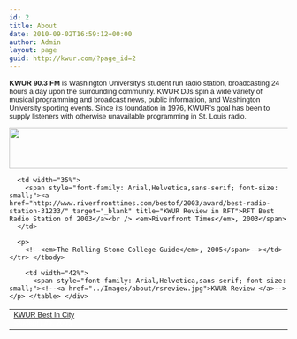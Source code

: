 ```yaml
---
id: 2
title: About
date: 2010-09-02T16:59:12+00:00
author: Admin
layout: page
guid: http://kwur.com/?page_id=2
---
```

<div class="pf-content">
  <p>
    <span style="font-family: Arial,Helvetica,sans-serif; font-size: small;"><strong>KWUR 90.3 FM</strong> is Washington University's student run radio station, broadcasting 24 hours a day upon the surrounding community. KWUR DJs spin a wide variety of musical programming and broadcast news, public information, and Washington University sporting events. Since its foundation in 1976, KWUR's goal has been to supply listeners with otherwise unavailable programming in St. Louis radio. </span>
  </p>
  
  <p>
    <img alt="" height="73" src="../Images/about/KWUR.jpg" width="550" />
  </p>
  
  <table border="0" cellpadding="0" cellspacing="0" width="100%">
    <tr>
      <td width="23%">
        <span style="font-family: Arial,Helvetica,sans-serif; color: #ffffff; font-size: small;"><a href="http://www.studlife.com/archives/News/2003/09/29/KWURbestincity/" target="_blank">KWUR Best In City</a><br /> <em>Student Life</em>, 2003</span>
      </td>
      
      <td width="35%">
        <span style="font-family: Arial,Helvetica,sans-serif; font-size: small;"><a href="http://www.riverfronttimes.com/bestof/2003/award/best-radio-station-31233/" target="_blank" title="KWUR Review in RFT">RFT Best Radio Station of 2003</a><br /> <em>Riverfront Times</em>, 2003</span>
      </td>
      
      <p>
        <!--<em>The Rolling Stone College Guide</em>, 2005</span>--></td> </tr> </tbody> 
        
        <td width="42%">
          <span style="font-family: Arial,Helvetica,sans-serif; font-size: small;"><!--<a href="../Images/about/rsreview.jpg">KWUR Review </a>--></p> </table> </div>